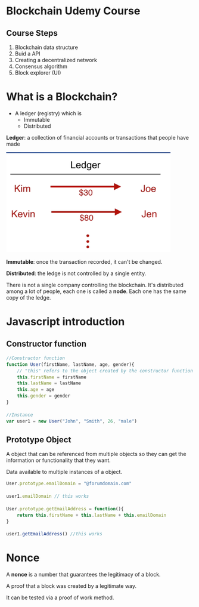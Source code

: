 # Blockchain Udemy Course

## Course Steps
1. Blockchain data structure
2. Buid a API
3. Creating a decentralized network
4. Consensus algorithm
5. Block explorer (UI)

#  What is a Blockchain?

* A ledger (registry) which is 
  * Immutable
  * Distributed



**Ledger**: a collection of financial accounts or transactions that people have made

![image-20191213181223692](notes.assets/image-20191213181223692.png)

**Immutable**: once the transaction recorded, it can't be changed.

**Distributed**: the ledge is not controlled by a single entity.

There is not a single company controlling the blockchain. It's distributed among a lot of people, each one is called a **node**. Each one has the same copy of the ledge.



# Javascript introduction



## Constructor function

```js
//Constructor function
function User(firstName, lastName, age, gender){
	// "this" refers to the object created by the constructor function
    this.firstName = firstName
	this.lastName = lastName
	this.age = age
	this.gender = gender
}

//Instance
var user1 = new User("John", "Smith", 26, "male")
```



## Prototype Object

A object that can be referenced from multiple objects so they can get the information or functionality that they want.

Data available to multiple instances of a object. 

```js
User.prototype.emailDomain = "@forumdomain.com"

user1.emailDomain // this works

User.prototype.getEmailAddress = function(){
    return this.firstName + this.lastName + this.emailDomain
}

user1.getEmailAddress() //this works

```



# Nonce

A **nonce** is a number that guarantees the legitimacy of a block.

A proof that a block was created by a legitimate way.

It can be tested via a proof of  work method.





